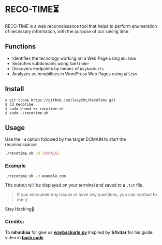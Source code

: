 # RECO-TIME⏳
RECO-TIME is a web reconnaissance tool that helps to perform enumeration of necessary information, with the purpose of our saving time.

## Functions

- Identifies the tecnology working on a Web Page using `WhatWeb`
- Searches subdomains using `Subfinder`
- Discovers endpoints by means of `Waybackurls`
- Analyzes vulnerabilities in WordPress Web Pages using `WPScan`

## Install
```console
$ git clone https://github.com/lazy29t/RecoTime.git
$ cd RecoTime
$ sudo chmod +x recotime.sh
$ sudo ./recotime.sh
```
## Usage

Use the `-d` option followed by the target DOMAIN to start the reconnaissance
```bash 
./recotime.sh -d [DOMAIN]
```
### Example
```bash
./recotime.sh -d example.com
```
The output will be displayed on your terminal and saved to a `.txt` file.


>If you encounter any issues or have any questions, you can contact to me :)


Stay Hacking💪

### Credits:
To **mhmdiaa** for give us [**waybackurls.py**](https://gist.github.com/mhmdiaa/adf6bff70142e5091792841d4b372050)
Inspired by **S4vitar** for his guide video in [**bash code**](https://youtu.be/Mwt_RbdpJhk?si=ogJIAdfHtEGZfym4)
